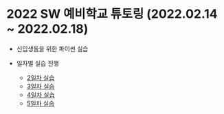 # 2022 SW 예비학교 튜토링 (2022.02.14 ~ 2022.02.18)

- 신입생들을 위한 파이썬 실습

- 일차별 실습 진행

  * [2일차 실습](http://www.naver.com/)
  * [3일차 실습](http://www.naver.com/)
  * [4일차 실습](http://www.naver.com/)
  * [5일차 실습](http://www.naver.com/)
